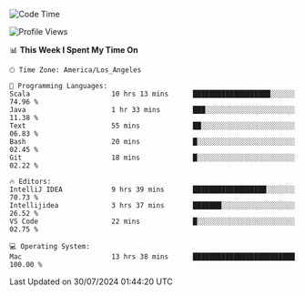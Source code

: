 <!--START_SECTION:waka-->
![Code Time](http://img.shields.io/badge/Code%20Time-1%2C145%20hrs%2040%20mins-blue)

![Profile Views](http://img.shields.io/badge/Profile%20Views-0-blue)

📊 **This Week I Spent My Time On** 

```text
🕑︎ Time Zone: America/Los_Angeles

💬 Programming Languages: 
Scala                    10 hrs 13 mins      ███████████████████░░░░░░   74.96 % 
Java                     1 hr 33 mins        ███░░░░░░░░░░░░░░░░░░░░░░   11.38 % 
Text                     55 mins             ██░░░░░░░░░░░░░░░░░░░░░░░   06.83 % 
Bash                     20 mins             █░░░░░░░░░░░░░░░░░░░░░░░░   02.45 % 
Git                      18 mins             █░░░░░░░░░░░░░░░░░░░░░░░░   02.22 % 

🔥 Editors: 
IntelliJ IDEA            9 hrs 39 mins       ██████████████████░░░░░░░   70.73 % 
Intellijidea             3 hrs 37 mins       ███████░░░░░░░░░░░░░░░░░░   26.52 % 
VS Code                  22 mins             █░░░░░░░░░░░░░░░░░░░░░░░░   02.75 % 

💻 Operating System: 
Mac                      13 hrs 38 mins      █████████████████████████   100.00 % 
```


 Last Updated on 30/07/2024 01:44:20 UTC
<!--END_SECTION:waka-->
